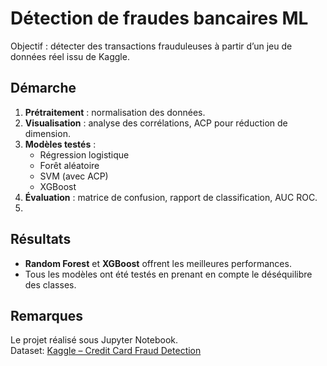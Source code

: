 # Détection de fraudes bancaires ML

Objectif : détecter des transactions frauduleuses à partir d’un jeu de données réel issu de Kaggle.

## Démarche

1. **Prétraitement** : normalisation des données.
2. **Visualisation** : analyse des corrélations, ACP pour réduction de dimension.
3. **Modèles testés** :
   - Régression logistique
   - Forêt aléatoire
   - SVM (avec ACP)
   - XGBoost
4. **Évaluation** : matrice de confusion, rapport de classification, AUC ROC.
5. 
## Résultats

- **Random Forest** et **XGBoost** offrent les meilleures performances.
- Tous les modèles ont été testés en prenant en compte le déséquilibre des classes.

## Remarques

Le projet réalisé sous Jupyter Notebook.  
Dataset: [Kaggle – Credit Card Fraud Detection](https://www.kaggle.com/datasets/dhanushnarayananr/credit-card-fraud)

